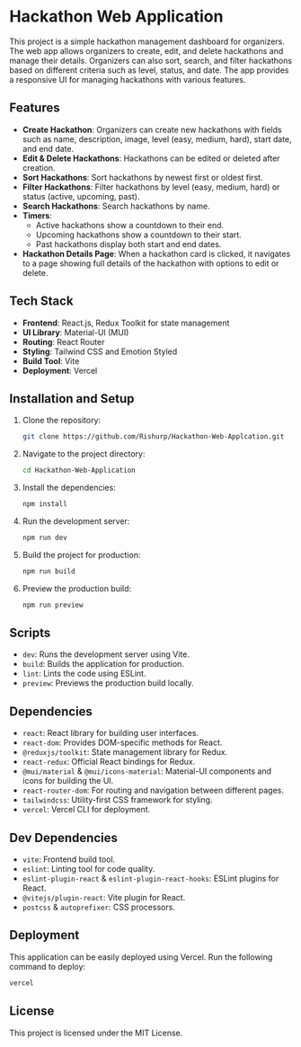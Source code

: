 
# Hackathon Web Application

This project is a simple hackathon management dashboard for organizers. The web app allows organizers to create, edit, and delete hackathons and manage their details. Organizers can also sort, search, and filter hackathons based on different criteria such as level, status, and date. The app provides a responsive UI for managing hackathons with various features.

## Features

- **Create Hackathon**: Organizers can create new hackathons with fields such as name, description, image, level (easy, medium, hard), start date, and end date.
- **Edit & Delete Hackathons**: Hackathons can be edited or deleted after creation.
- **Sort Hackathons**: Sort hackathons by newest first or oldest first.
- **Filter Hackathons**: Filter hackathons by level (easy, medium, hard) or status (active, upcoming, past).
- **Search Hackathons**: Search hackathons by name.
- **Timers**:
  - Active hackathons show a countdown to their end.
  - Upcoming hackathons show a countdown to their start.
  - Past hackathons display both start and end dates.
- **Hackathon Details Page**: When a hackathon card is clicked, it navigates to a page showing full details of the hackathon with options to edit or delete.

## Tech Stack

- **Frontend**: React.js, Redux Toolkit for state management
- **UI Library**: Material-UI (MUI)
- **Routing**: React Router
- **Styling**: Tailwind CSS and Emotion Styled
- **Build Tool**: Vite
- **Deployment**: Vercel

## Installation and Setup

1. Clone the repository:
   ```bash
   git clone https://github.com/Rishurp/Hackathon-Web-Applcation.git
   ```

2. Navigate to the project directory:
   ```bash
   cd Hackathon-Web-Application
   ```

3. Install the dependencies:
   ```bash
   npm install
   ```

4. Run the development server:
   ```bash
   npm run dev
   ```

5. Build the project for production:
   ```bash
   npm run build
   ```

6. Preview the production build:
   ```bash
   npm run preview
   ```

## Scripts

- `dev`: Runs the development server using Vite.
- `build`: Builds the application for production.
- `lint`: Lints the code using ESLint.
- `preview`: Previews the production build locally.

## Dependencies

- `react`: React library for building user interfaces.
- `react-dom`: Provides DOM-specific methods for React.
- `@reduxjs/toolkit`: State management library for Redux.
- `react-redux`: Official React bindings for Redux.
- `@mui/material` & `@mui/icons-material`: Material-UI components and icons for building the UI.
- `react-router-dom`: For routing and navigation between different pages.
- `tailwindcss`: Utility-first CSS framework for styling.
- `vercel`: Vercel CLI for deployment.

## Dev Dependencies

- `vite`: Frontend build tool.
- `eslint`: Linting tool for code quality.
- `eslint-plugin-react` & `eslint-plugin-react-hooks`: ESLint plugins for React.
- `@vitejs/plugin-react`: Vite plugin for React.
- `postcss` & `autoprefixer`: CSS processors.

## Deployment

This application can be easily deployed using Vercel. Run the following command to deploy:
```bash
vercel
```

## License

This project is licensed under the MIT License.

